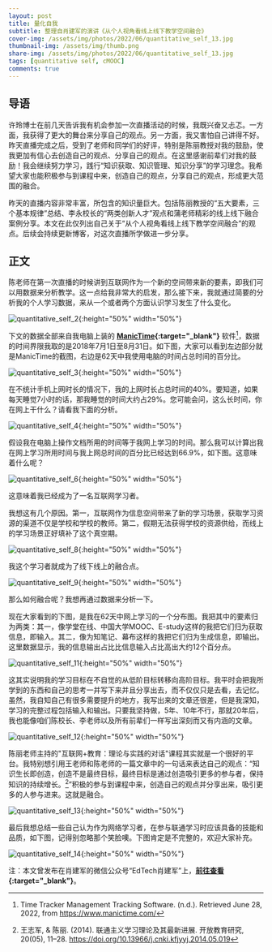 ```yaml
---
layout: post
title: 量化自我
subtitle: 整理自肖建军的演讲《从个人视角看线上线下教学空间融合》
cover-img: /assets/img/photos/2022/06/quantitative_self_13.jpg
thumbnail-img: /assets/img/thumb.png
share-img: /assets/img/photos/2022/06/quantitative_self_13.jpg
tags: [quantitative self, cMOOC]
comments: true
---
```


## 导语
许玲博士在前几天告诉我有机会参加一次直播活动的时候，我既兴奋又忐忑。一方面，我获得了更大的舞台来分享自己的观点。另一方面，我又害怕自己讲得不好。昨天直播完成之后，受到了老师和同学们的好评，特别是陈丽教授对我的鼓励，使我更加有信心去创造自己的观点、分享自己的观点。在这里感谢前辈们对我的鼓励！我会继续努力学习，践行“知识获取、知识管理、知识分享”的学习理念。我希望大家也能积极参与到课程中来，创造自己的观点，分享自己的观点，形成更大范围的融合。

昨天的直播内容非常丰富，所包含的知识量巨大。包括陈丽教授的“五大要素，三个基本规律”总结、李永校长的“两类创新人才”观点和蒲老师精彩的线上线下融合案例分享。本文在此仅列出自己关于“从个人视角看线上线下教学空间融合”的观点。后续会持续更新博客，对这次直播所学做进一步分享。
## 正文
陈老师在第一次直播的时候讲到互联网作为一个新的空间带来新的要素，即我们可以用数据来分析教学。这一点给我非常大的启发，那么接下来，我就通过简要的分析我的个人学习数据，来从一个或者两个方面认识学习发生了什么变化。

![quantitative_self_2](http://xiaojianjun.cn/assets/img/photos/2022/06/quantitative_self_2.jpg){:height="50%" width="50%"}

下文的数据全部来自我电脑上装的 **[ManicTime](https://www.manictime.com/){:target="_blank"}** 软件[^footnote_manictime]，数据的时间界限我取的是2018年7月1日至8月31日。如下图，大家可以看到左边部分就是ManicTime的截图，右边是62天中我使用电脑的时间占总时间的百分比。
[^footnote_manictime]: Time Tracker Management Tracking Software. (n.d.). Retrieved June 28, 2022, from https://www.manictime.com/

![quantitative_self_3](http://xiaojianjun.cn/assets/img/photos/2022/06/quantitative_self_3.jpg){:height="50%" width="50%"}

在不统计手机上网时长的情况下，我的上网时长占总时间的40%。要知道，如果每天睡觉7小时的话，那我睡觉的时间大约占29%。您可能会问，这么长时间，你在网上干什么？请看我下面的分析。

![quantitative_self_4](http://xiaojianjun.cn/assets/img/photos/2022/06/quantitative_self_4.jpg){:height="50%" width="50%"}

假设我在电脑上操作文档所用的时间等于我网上学习的时间。那么我可以计算出我在网上学习所用时间与我上网总时间的百分比已经达到66.9%，如下图。这意味着什么呢？

![quantitative_self_6](http://xiaojianjun.cn/assets/img/photos/2022/06/quantitative_self_6.jpg){:height="50%" width="50%"}

这意味着我已经成为了一名互联网学习者。

我想这有几个原因。第一，互联网作为信息空间带来了新的学习场景，获取学习资源的渠道不仅是学校和学校的教师。第二，假期无法获得学校的资源供给，而线上的学习场景正好填补了这个真空期。

![quantitative_self_8](http://xiaojianjun.cn/assets/img/photos/2022/06/quantitative_self_8.jpg){:height="50%" width="50%"}

我这个学习者就成为了线下线上的融合点。

![quantitative_self_9](http://xiaojianjun.cn/assets/img/photos/2022/06/quantitative_self_9.jpg){:height="50%" width="50%"}

那么如何融合呢？我想再通过数据来分析一下。

现在大家看到的下图，是我在62天中网上学习的一个分布图。我把其中的要素归为两类：其一，像学堂在线、中国大学MOOC、E-study这样的我把它们归为获取信息，即输入。其二，像为知笔记、幕布这样的我把它们归为生成信息，即输出。这里数据显示，我的信息输出占比比信息输入占比高出大约12个百分点。

![quantitative_self_11](http://xiaojianjun.cn/assets/img/photos/2022/06/quantitative_self_11.jpg){:height="50%" width="50%"}

这其实说明我的学习目标在不自觉的从低阶目标转移向高阶目标。我平时会把我所学到的东西和自己的思考一并写下来并且分享出去，而不仅仅只是去看，去记忆。虽然，我自知自己有很多需要提升的地方，我写出来的文章还很差，但是我深知，学习的完整过程包括输入和输出。只要我坚持做，5年、10年不行，那就20年后，我也能像咱们陈校长、李老师以及所有前辈们一样写出深刻而又有内涵的文章。

![quantitative_self_12](http://xiaojianjun.cn/assets/img/photos/2022/06/quantitative_self_12.jpg){:height="50%" width="50%"}

陈丽老师主持的"互联网+教育：理论与实践的对话"课程其实就是一个很好的平台。我特别想引用王老师和陈老师的一篇文章中的一句话来表达自己的观点：“知识生长即创造，创造不是最终目标，最终目标是通过创造吸引更多的参与者，保持知识的持续增长。[^footnote_wang]”积极的参与到课程中来，创造自己的观点并分享出来，吸引更多的人参与进来。这就是融合。
[^footnote_wang]: 王志军, & 陈丽. (2014). 联通主义学习理论及其最新进展. 开放教育研究, 20(05), 11–28. https://doi.org/10.13966/j.cnki.kfjyyj.2014.05.019

![quantitative_self_13](http://xiaojianjun.cn/assets/img/photos/2022/06/quantitative_self_13.jpg){:height="50%" width="50%"}

最后我想总结一些自己认为作为网络学习者，在参与联通学习时应该具备的技能和品质，如下图，记得别忽略那个笑脸噢。下图肯定是不完整的，欢迎大家补充。

![quantitative_self_14](http://xiaojianjun.cn/assets/img/photos/2022/06/quantitative_self_14.jpg){:height="50%" width="50%"}

注：本文曾发布在肖建军的微信公众号“EdTech肖建军”上，**[前往查看](https://mp.weixin.qq.com/s/TvN_L2BASdz4JtdU0RFH8w){:target="_blank"}**。